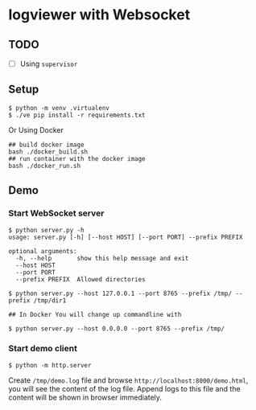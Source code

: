 # logviewer with Websocket


## TODO

- [ ] Using `supervisor` 
## Setup

```
$ python -m venv .virtualenv
$ ./ve pip install -r requirements.txt
```

Or Using Docker

```
## build docker image
bash ./docker_build.sh
## run container with the docker image 
bash ./docker_run.sh
```

## Demo

### Start WebSocket server

```
$ python server.py -h
usage: server.py [-h] [--host HOST] [--port PORT] --prefix PREFIX

optional arguments:
  -h, --help       show this help message and exit
  --host HOST
  --port PORT
  --prefix PREFIX  Allowed directories

$ python server.py --host 127.0.0.1 --port 8765 --prefix /tmp/ --prefix /tmp/dir1

## In Docker You will change up commandline with 

$ python server.py --host 0.0.0.0 --port 8765 --prefix /tmp/

```

### Start demo client

```
$ python -m http.server
```

Create `/tmp/demo.log` file and browse `http://localhost:8000/demo.html`, you will see the content of the log file. Append logs to this file and the content will be shown in browser immediately.

